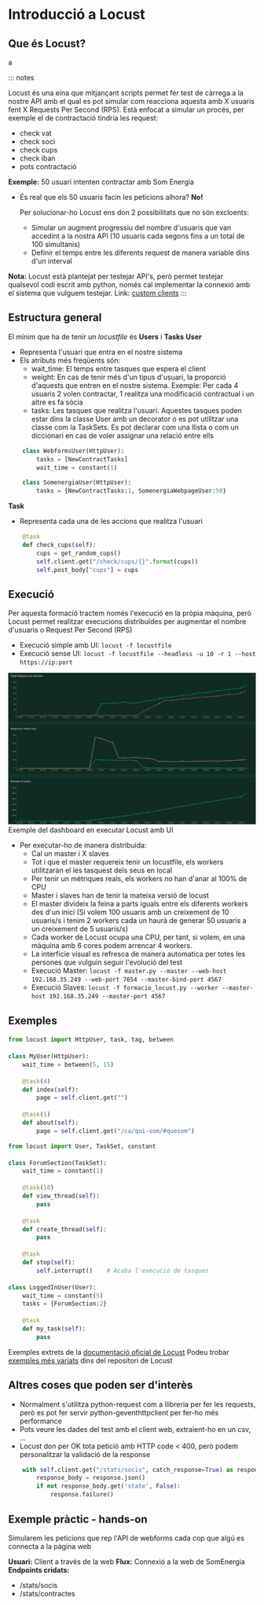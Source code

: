 # Introducció a Locust

## Que és Locust?

a

::: notes

Locust és una eina que mitjançant scripts permet fer test de càrrega a la nostre API amb el qual es pot simular com reacciona aquesta amb X usuaris fent X Requests Per Second (RPS).
Està enfocat a simular un procés, per exemple el de contractació tindria les request:
- check vat
- check soci
- check cups
- check iban
- pots contractació

**Exemple:** 50 usuari intenten contractar amb Som Energia
- És real que els 50 usuaris facin les peticions alhora? **No!**
    <p>Per solucionar-ho Locust ens don 2 possibilitats que no són excloents: <p>

    - Simular un augment progressiu del nombre d'usuaris que van accedint a la nostra API (10 usuaris cada segons fins a un total de 100 simultanis)
    - Definir el temps entre les diferents request de manera variable dins d'un interval

**Nota:** Locust està plantejat per testejar API's, però permet testejar qualsevol codi escrit amb python, només cal implementar la connexió amb el sistema que vulguem testejar. Link: [custom clients](https://docs.locust.io/en/stable/testing-other-systems.html)
:::

## Estructura general

El mínim que ha de tenir un *locustfile* és **Users** i **Tasks**
**User**
- Representa l'usuari que entra en el nostre sistema
- Els atributs més freqüents són:
  - wait_time: El temps entre tasques que espera el client
  - weight: En cas de tenir més d'un tipus d'usuari, la proporció d'aquests que entren en el nostre sistema. Exemple: Per cada 4 usuaris 2 volen contractar, 1 realitza una modificació contractual i un altre es fa sòcia
  - tasks: Les tasques que realitza l'usuari. Aquestes tasques poden estar dins la classe User amb un decorator o es pot utilitzar una classe com la TaskSets. Es pot declarar com una llista o com un diccionari en cas de voler assignar una relació entre ells
``` python
    class WebformsUser(HttpUser):
        tasks = [NewContractTasks]
        wait_time = constant(1)
```

``` python
    class SomenergiaUser(HttpUser):
        tasks = {NewContractTasks:1, SomenergiaWebpageUser:50}
```
**Task**
- Representa cada una de les accions que realitza l'usuari
``` python
    @task
    def check_cups(self):
        cups = get_random_cups()
        self.client.get("/check/cups/{}".format(cups))
        self.post_body["cups"] = cups
```

## Execució

Per aquesta formació tractem només l'execució en la pròpia màquina, però Locust permet realitzar execucions distribuïdes per augmentar el nombre d'usuaris o Request Per Second (RPS)
- Execució simple amb UI: `locust -f locustfile`
- Execució  sense UI: `locust -f locustfile --headless -u 10 -r 1 --host https://ip:port`

![ui dashboard](images/locust_dashboard_example.png)
Exemple del dashboard en executar Locust amb UI

- Per executar-ho de manera distribuida:
  - Cal un master i X slaves
  - Tot i que el master requereix tenir un locustfile, els workers utilitzaràn el les tasquest dels seus en local
  - Per tenir un mètriques reals, els workers no han d'anar al 100% de CPU
  - Master i slaves han de tenir la mateixa versió de locust
  - El master divideix la feina a parts iguals entre els diferents workers des d'un inici (Si volem 100 usuaris amb un creixement de 10 usuaris/s i tenim 2 workers cada un haurà de generar 50 usuaris a un creixement de 5 usuaris/s)
  - Cada worker de Locust ocupa una CPU, per tant, si volem, en una màquina amb 6 cores podem arrencar 4 workers.
  - La interficie visual es refresca de manera automatica per totes les persones que vulguin seguir l'evolució del test
  - Execució Master: `locust -f master.py --master --web-host 192.168.35.249 --web-port 7654 --master-bind-port 4567`
  - Execució Slaves: `locust -f formacio_locust.py --worker --master-host 192.168.35.249 --master-port 4567`

## Exemples

``` python
from locust import HttpUser, task, tag, between

class MyUser(HttpUser):
    wait_time = between(5, 15)

    @task(4)
    def index(self):
        page = self.client.get("")

    @task(1)
    def about(self):
        page = self.client.get("/ca/qui-som/#quesom")

```

``` python
from locust import User, TaskSet, constant

class ForumSection(TaskSet):
    wait_time = constant(1)

    @task(10)
    def view_thread(self):
        pass

    @task
    def create_thread(self):
        pass

    @task
    def stop(self):
        self.interrupt()    # Acaba l'execució de tasques

class LoggedInUser(User):
    wait_time = constant(5)
    tasks = {ForumSection:2}

    @task
    def my_task(self):
        pass
```
Exemples extrets de la [documentació oficial de Locust](https://docs.locust.io/en/stable/index.html)
Podeu trobar [exemples més variats](https://github.com/locustio/locust/tree/master/examples) dins del repositori de Locust

## Altres coses que poden ser d'interès
- Normalment s'utilitza python-request com a llibreria per fer les requests, però es pot fer servir python-geventhttpclient per fer-ho més performance
- Pots veure les dades del test amb el client web, extraient-ho en un csv, ...
- Locust don per OK tota petició amb HTTP code < 400, però podem personalitzar la validació de la response
``` python
    with self.client.get("/stats/socis", catch_response=True) as response:
        response_body = response.json()
        if not response_body.get('state', False):
            response.failure()
```

## Exemple pràctic - hands-on

<p>Simularem les peticions que rep l'API de webforms cada cop que algú es connecta a la pàgina web<p>

**Usuari:** Client a través de la web
**Flux:** Connexió a la web de SomEnergia
**Endpoints cridats:** 
  - /stats/socis
  - /stats/contractes
